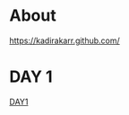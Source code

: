# About
https://kadirakarr.github.com/
# DAY 1
[DAY1](https://github.com/kadirakarr/javascript30/blob/main/01%20-%20JavaScript%20Drum%20Kit/index.html)
